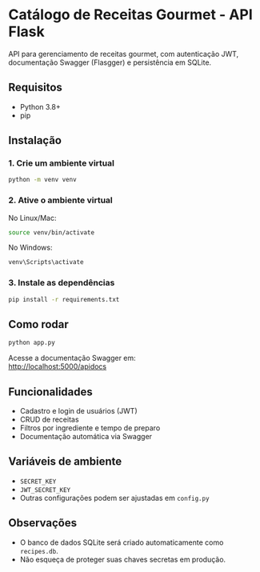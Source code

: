# Catálogo de Receitas Gourmet - API Flask

API para gerenciamento de receitas gourmet, com autenticação JWT, documentação Swagger (Flasgger) e persistência em SQLite.

## Requisitos

- Python 3.8+
- pip

## Instalação

### 1. Crie um ambiente virtual

```bash
python -m venv venv
```

### 2. Ative o ambiente virtual

No Linux/Mac:
```bash
source venv/bin/activate
```
No Windows:
```bash
venv\Scripts\activate
```

### 3. Instale as dependências

```bash
pip install -r requirements.txt
```

## Como rodar

```bash
python app.py
```

Acesse a documentação Swagger em:  
[http://localhost:5000/apidocs](http://localhost:5000/apidocs)

## Funcionalidades

- Cadastro e login de usuários (JWT)
- CRUD de receitas
- Filtros por ingrediente e tempo de preparo
- Documentação automática via Swagger

## Variáveis de ambiente

- `SECRET_KEY`
- `JWT_SECRET_KEY`
- Outras configurações podem ser ajustadas em `config.py`

## Observações

- O banco de dados SQLite será criado automaticamente como `recipes.db`.
- Não esqueça de proteger suas chaves secretas em produção.
